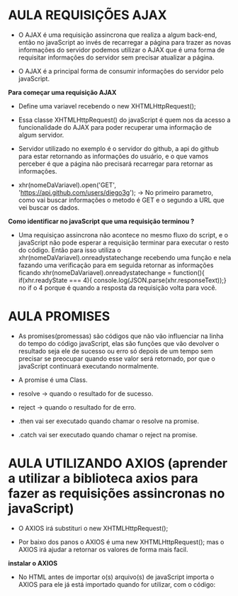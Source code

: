 

# AULA REQUISIÇÕES AJAX

-   O AJAX é uma requisição assincrona que realiza a algum back-end, então no javaScript ao invés de recarregar a página para trazer as novas informações do servidor podemos utilizar o AJAX  que é uma forma de requisitar informações do servidor sem precisar atualizar a página.

-   O AJAX é a principal forma de consumir informações do servidor pelo javaScript.

**Para começar uma requisição AJAX**

-   Define uma variavel recebendo o new XHTMLHttpRequest(); 

-   Essa classe XHTMLHttpRequest() do javaScript é quem nos da acesso a funcionalidade do AJAX para poder recuperar uma informação de algum servidor.

-   Servidor utilizado no exemplo é o servidor do github, a api do github para estar retornando as informações do usuário, e o que vamos perceber é que a página não precisará recarregar para retornar as informações.

-    xhr(nomeDaVariavel).open('GET', 'https://api.github.com/users/diego3g');  -> No primeiro parametro, como vai buscar informações o metodo é GET e o segundo a URL que vei buscar os dados.

**Como identificar no javaScript que uma requisição terminou ?**

-   Uma requisiçao assincrona não acontece no mesmo fluxo do script, e o javaScript não pode esperar a requisição terminar para executar o resto do código. Então para isso utiliza o xhr(nomeDaVariavel).onreadystatechange recebendo uma função e nela fazando uma verificação para em seguida retornar as informações ficando xhr(nomeDaVariavel).onreadystatechange = function(){ if(xhr.readyState === 4){ console.log(JSON.parse(xhr.responseText));} no if o 4 porque é quando a resposta da requisição volta para você.


# AULA PROMISES

-   As promises(promessas) são códigos que não vão influenciar na linha do tempo do código javaScript, elas são funções que vão devolver o resultado seja ele de sucesso ou erro só depois de um tempo sem precisar se preocupar quando esse valor será retornado, por que o javaScript continuará executando normalmente.

-   A promise é uma Class.

-   resolve -> quando o resultado for de sucesso.

-   reject  -> quando o resultado for de erro.

-   .then vai ser executado quando chamar o resolve na promise.

-   .catch vai ser executado quando chamar o reject na promise.

# AULA UTILIZANDO AXIOS (aprender a utilizar a biblioteca axios para fazer as requisições assincronas no javaScript)

-   O AXIOS irá substituri o new XHTMLHttpRequest(); 

-   Por baixo dos panos o AXIOS é uma new XHTMLHttpRequest(); mas o AXIOS irá ajudar a retornar os valores de forma mais facil.

**instalar o AXIOS**

-   No HTML antes de importar o(s) arquivo(s) de javaScript importa o AXIOS para ele já está importado quando for utilizar, com o código:       <script src="https://unpkg.com/axios/dist/axios.min.js"></script>



